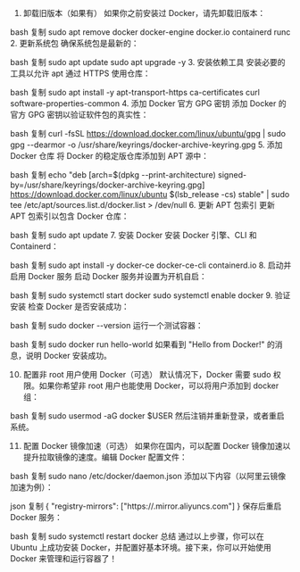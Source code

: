 1. 卸载旧版本（如果有）
如果你之前安装过 Docker，请先卸载旧版本：

bash
复制
sudo apt remove docker docker-engine docker.io containerd runc
2. 更新系统包
确保系统包是最新的：

bash
复制
sudo apt update
sudo apt upgrade -y
3. 安装依赖工具
安装必要的工具以允许 apt 通过 HTTPS 使用仓库：

bash
复制
sudo apt install -y apt-transport-https ca-certificates curl software-properties-common
4. 添加 Docker 官方 GPG 密钥
添加 Docker 的官方 GPG 密钥以验证软件包的真实性：

bash
复制
curl -fsSL https://download.docker.com/linux/ubuntu/gpg | sudo gpg --dearmor -o /usr/share/keyrings/docker-archive-keyring.gpg
5. 添加 Docker 仓库
将 Docker 的稳定版仓库添加到 APT 源中：

bash
复制
echo "deb [arch=$(dpkg --print-architecture) signed-by=/usr/share/keyrings/docker-archive-keyring.gpg] https://download.docker.com/linux/ubuntu $(lsb_release -cs) stable" | sudo tee /etc/apt/sources.list.d/docker.list > /dev/null
6. 更新 APT 包索引
更新 APT 包索引以包含 Docker 仓库：

bash
复制
sudo apt update
7. 安装 Docker
安装 Docker 引擎、CLI 和 Containerd：

bash
复制
sudo apt install -y docker-ce docker-ce-cli containerd.io
8. 启动并启用 Docker 服务
启动 Docker 服务并设置为开机自启：

bash
复制
sudo systemctl start docker
sudo systemctl enable docker
9. 验证安装
检查 Docker 是否安装成功：

bash
复制
sudo docker --version
运行一个测试容器：

bash
复制
sudo docker run hello-world
如果看到 "Hello from Docker!" 的消息，说明 Docker 安装成功。

10. 配置非 root 用户使用 Docker（可选）
默认情况下，Docker 需要 sudo 权限。如果你希望非 root 用户也能使用 Docker，可以将用户添加到 docker 组：

bash
复制
sudo usermod -aG docker $USER
然后注销并重新登录，或者重启系统。

11. 配置 Docker 镜像加速（可选）
如果你在国内，可以配置 Docker 镜像加速以提升拉取镜像的速度。编辑 Docker 配置文件：

bash
复制
sudo nano /etc/docker/daemon.json
添加以下内容（以阿里云镜像加速为例）：

json
复制
{
  "registry-mirrors": ["https://<your-mirror-id>.mirror.aliyuncs.com"]
}
保存后重启 Docker 服务：

bash
复制
sudo systemctl restart docker
总结
通过以上步骤，你可以在 Ubuntu 上成功安装 Docker，并配置好基本环境。接下来，你可以开始使用 Docker 来管理和运行容器了！